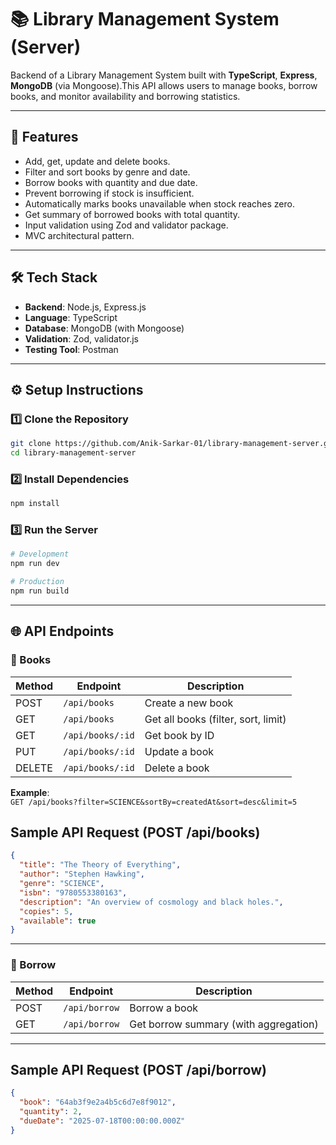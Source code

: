 
# 📚 Library Management System (Server)

Backend of a Library Management System built with **TypeScript**, **Express**, **MongoDB** (via Mongoose).This API allows users to manage books, borrow books, and monitor availability and borrowing statistics.

---

## 🚀 Features

- Add, get, update and delete books.
- Filter and sort books by genre and date.
- Borrow books with quantity and due date.
- Prevent borrowing if stock is insufficient.
- Automatically marks books unavailable when stock reaches zero.
- Get summary of borrowed books with total quantity.
- Input validation using Zod and validator package.
- MVC architectural pattern.

---

## 🛠️ Tech Stack

- **Backend**: Node.js, Express.js
- **Language**: TypeScript
- **Database**: MongoDB (with Mongoose)
- **Validation**: Zod, validator.js
- **Testing Tool**: Postman

---

## ⚙️ Setup Instructions

### 1️⃣ Clone the Repository

```bash
git clone https://github.com/Anik-Sarkar-01/library-management-server.git
cd library-management-server
```

### 2️⃣ Install Dependencies

```bash
npm install
```

### 3️⃣ Run the Server

```bash
# Development
npm run dev

# Production
npm run build
```

---

## 🌐 API Endpoints

### 📘 Books

| Method | Endpoint             | Description                        |
|--------|----------------------|------------------------------------|
| POST   | `/api/books`         | Create a new book                  |
| GET    | `/api/books`         | Get all books (filter, sort, limit) |
| GET    | `/api/books/:id`     | Get book by ID                     |
| PUT    | `/api/books/:id`     | Update a book                      |
| DELETE | `/api/books/:id`     | Delete a book                      |

**Example**:  
`GET /api/books?filter=SCIENCE&sortBy=createdAt&sort=desc&limit=5`

## Sample API Request (POST /api/books)

```json
{
  "title": "The Theory of Everything",
  "author": "Stephen Hawking",
  "genre": "SCIENCE",
  "isbn": "9780553380163",
  "description": "An overview of cosmology and black holes.",
  "copies": 5,
  "available": true
}
```

---

### 📗 Borrow

| Method | Endpoint         | Description                            |
|--------|------------------|----------------------------------------|
| POST   | `/api/borrow`    | Borrow a book                          |
| GET    | `/api/borrow`    | Get borrow summary (with aggregation)  |

---

## Sample API Request (POST /api/borrow)

```json
{
  "book": "64ab3f9e2a4b5c6d7e8f9012",
  "quantity": 2,
  "dueDate": "2025-07-18T00:00:00.000Z"
}
```